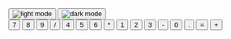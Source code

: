 <html>
  <head>
    <meta charset="UTF-8">
    <meta name="viewport" content="width=device-width, initial-scale=1.0">
    <script src="https://cdn.tailwindcss.com"></script>
  </head>
  <body>
    <div class="max-w-md mx-auto my-8 p-4 bg-white shadow-md dark:bg-zinc-800">
    <div class="flex justify-end items-center mb-4">
        <button class="p-2 rounded-full bg-zinc-200 dark:bg-zinc-700">
            <img alt="light mode" src="https://placehold.co/20" />
        </button>
        <button class="ml-2 p-2 rounded-full bg-zinc-800 dark:bg-zinc-200">
            <img alt="dark mode" src="https://placehold.co/20" />
        </button>
    </div>
    <div class="grid grid-cols-4 gap-2">
        <button class="p-4 bg-zinc-200 dark:bg-zinc-700 rounded-lg">7</button>
        <button class="p-4 bg-zinc-200 dark:bg-zinc-700 rounded-lg">8</button>
        <button class="p-4 bg-zinc-200 dark:bg-zinc-700 rounded-lg">9</button>
        <button class="p-4 bg-yellow-400 dark:bg-yellow-300 rounded-lg">/</button>
        <button class="p-4 bg-zinc-200 dark:bg-zinc-700 rounded-lg">4</button>
        <button class="p-4 bg-zinc-200 dark:bg-zinc-700 rounded-lg">5</button>
        <button class="p-4 bg-zinc-200 dark:bg-zinc-700 rounded-lg">6</button>
        <button class="p-4 bg-yellow-400 dark:bg-yellow-300 rounded-lg">*</button>
        <button class="p-4 bg-zinc-200 dark:bg-zinc-700 rounded-lg">1</button>
        <button class="p-4 bg-zinc-200 dark:bg-zinc-700 rounded-lg">2</button>
        <button class="p-4 bg-zinc-200 dark:bg-zinc-700 rounded-lg">3</button>
        <button class="p-4 bg-yellow-400 dark:bg-yellow-300 rounded-lg">-</button>
        <button class="p-4 bg-zinc-200 dark:bg-zinc-700 rounded-lg">0</button>
        <button class="p-4 bg-zinc-200 dark:bg-zinc-700 rounded-lg">.</button>
        <button class="p-4 bg-green-400 dark:bg-green-300 rounded-lg">=</button>
        <button class="p-4 bg-yellow-400 dark:bg-yellow-300 rounded-lg">+</button>
    </div>
</div>
  </body>
</html>

